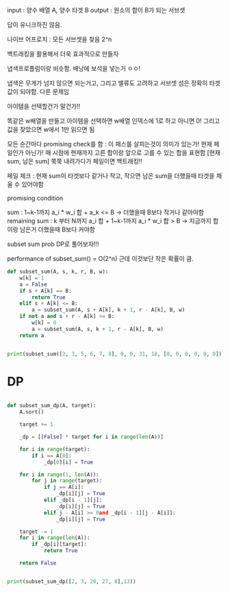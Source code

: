 input : 양수 배열 A, 양수 타겟 B
output : 원소의 합이 B가 되는 서브셋

답이 유니크하진 않음.

나이브 어프로치 : 모든 서브셋을 찾음 2^n

백트래킹을 활용해서 더욱 효과적으로 만들자

냅색프로플럼이랑 비슷함. 배낭에 보석을 넣는거 ㅇㅇ!

냅색은 무게가 넘지 않으면 되는거고, 그리고 밸류도 고려하고
서브셋 섬은 정확히 타겟 값이 되야함.
다른 문제임

아이템을 선택할건가 말건가!!

똑같은 w배열을 만들고 아이템을 선택하면 w배열 인덱스에 1로 하고 아니면 0!
그리고 값을 찾았으면 w에서 1만 읽으면 됨

모든 순간마다 promising check를 함 : 이 패스를 살피는것이 의미가 있는가! 현재 페일인가 아닌가!
매 시점에 현재까지 고른 합이랑 앞으로 고를 수 있는 합을 표현함 [현재sum, 남은 sum]
쭉쭉 내려가다가 페일이면 백트래킹!!

페일 체크 : 현재 sum이 타겟보다 같거나 작고, 작으면 남은 sum을 더했을때 타겟을 채울 수 있어야함

promising condition

sum : 1~k-1까지 a_i \* w_i 합 + a_k <= B -> 더했을때 B보다 작거나 같아야함
remaining sum : k 부터 N까지 a_i 합 + 1~k-1까지 a_i \* w_i 합 > B -> 지금까지 합이랑 남은거 더했을때 B보다 커야함

subset sum prob DP로 풀어보자!!!

performance of subset_sum() = O(2^n)
근데 이것보단 작은 확률이 큼.

```python
def subset_sum(A, s, k, r, B, w):
    w[k] = 1
    a = False
    if s + A[k] == B:
        return True
    elif s + A[k] <= B:
        a = subset_sum(A, s + A[k], k + 1, r - A[k], B, w)
    if not a and s + r - A[k] >= B:
        w[k] = 0
        a = subset_sum(A, s, k + 1, r - A[k], B, w)
    return a


print(subset_sum([2, 3, 5, 6, 7, 8], 0, 0, 31, 18, [0, 0, 0, 0, 0, 0]))

```

# DP

```python

def subset_sum_dp(A, target):
    A.sort()

    target += 1

    _dp = [[False] * target for i in range(len(A))]

    for i in range(target):
        if i == A[0]:
            _dp[0][i] = True

    for i in range(1, len(A)):
        for j in range(target):
            if j == A[i]:
                _dp[i][j] = True
            elif _dp[i - 1][j]:
                _dp[i][j] = True
            elif j - A[i] >= 0and _dp[i - 1][j - A[i]]:
                _dp[i][j] = True

    target -= 1
    for i in range(len(A)):
        if _dp[i][target]:
            return True

    return False


print(subset_sum_dp([2, 3, 20, 27, 8],13))
```
